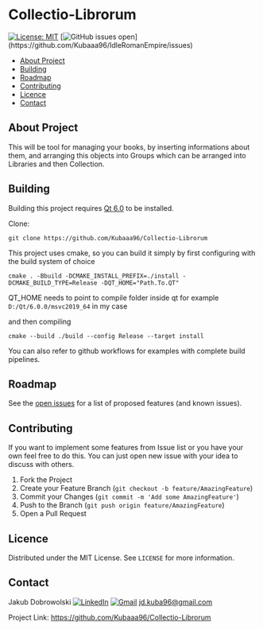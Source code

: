 # Collectio-Librorum

[![License: MIT](https://img.shields.io/badge/License-MIT-yellow.svg)](https://opensource.org/licenses/MIT)
[![GitHub issues open](https://img.shields.io/github/issues/Kubaaa96/IdleRomanEmpire.svg?)](https://github.com/Kubaaa96/IdleRomanEmpire/issues)

- [About Project](#about-project)
- [Building](#building)
- [Roadmap](#roadmap)
- [Contributing](#contributing)
- [Licence](#licence)
- [Contact](#contact)

## About Project
This will be tool for managing your books, by inserting informations about them, and arranging this objects into Groups which can be arranged into Libraries and then Collection. 

## Building

Building this project requires [Qt 6.0](https://www.qt.io/) to be installed. 

Clone:
```
git clone https://github.com/Kubaaa96/Collectio-Librorum
```
This project uses cmake, so you can build it simply by first configuring with the build system of choice
```
cmake . -Bbuild -DCMAKE_INSTALL_PREFIX=./install -DCMAKE_BUILD_TYPE=Release -DQT_HOME="Path.To.QT"
```
QT_HOME needs to point to compile folder inside qt for example ```D:/Qt/6.0.0/msvc2019_64``` in my case

and then compiling
```
cmake --build ./build --config Release --target install
```

You can also refer to github workflows for examples with complete build pipelines.

## Roadmap
See the [open issues](https://github.com/Kubaaa96/Collectio-Librorum/issues) for a list of proposed features (and known issues).

## Contributing

If you want to implement some features from Issue list or you have your own feel free to do this. You can just open new issue with your idea to discuss with others.

1. Fork the Project
2. Create your Feature Branch (`git checkout -b feature/AmazingFeature`)
3. Commit your Changes (`git commit -m 'Add some AmazingFeature'`)
4. Push to the Branch (`git push origin feature/AmazingFeature`)
5. Open a Pull Request

## Licence
Distributed under the MIT License. See `LICENSE` for more information.

## Contact

Jakub Dobrowolski  [![LinkedIn](https://img.shields.io/badge/linkedin-%230077B5.svg?&logo=linkedin&logoColor=white)](https://www.linkedin.com/in/jakub-dobrowolski/)  [![Gmail](https://img.shields.io/badge/gmail-D14836?&logo=gmail&logoColor=white)](jd.kuba96@gmail.com) jd.kuba96@gmail.com

Project Link: https://github.com/Kubaaa96/Collectio-Librorum